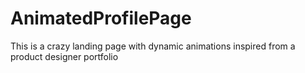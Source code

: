 # AnimatedProfilePage
This is a crazy landing page with dynamic animations inspired from a product designer portfolio
